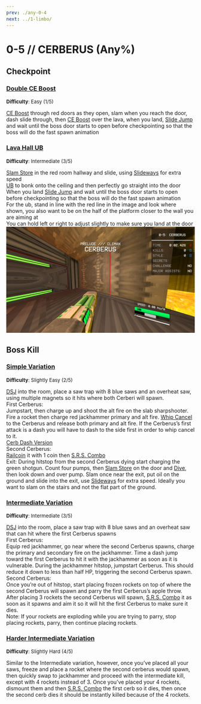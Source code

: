 ```yaml
---
prev: ./any-0-4
next: ../1-limbo/
---
```


# 0-5 // CERBERUS (Any%)

## Checkpoint

### [Double CE Boost](https://youtu.be/t32Djfbqi70)
<font size="2">
    <b>Difficulty</b>: Easy (1/5)
</font>

[CE Boost](/speedrun-tech.md#ce-boost-core-eject-boost) through red doors as they open, slam when you reach the door, dash slide through, then [CE Boost](/speedrun-tech.md#ce-boost-core-eject-boost) over the lava, when you land, [Slide Jump](/speedrun-tech.md#slide-jump) and wait until the boss door starts to open before checkpointing so that the boss will do the fast spawn animation

### [Lava Hall UB](https://youtu.be/7KOZgVpFU9k)
<font size="2">
    <b>Difficulty</b>: Intermediate (3/5)
</font>

[Slam Store](/speedrun-tech.md#slam-store) in the red room hallway and slide, using [Slideways](/speedrun-tech.md#slideways) for extra speed <br/>
[UB](/speedrun-tech.md#ub-ultraboost) to bonk onto the ceiling and then perfectly go straight into the door <br/>
When you land [Slide Jump](/speedrun-tech.md#slide-jump) and wait until the boss door starts to open before checkpointing so that the boss will do the fast spawn animation <br/>
For the ub, stand in line with the red line in the image and look where shown, you also want to be on the half of the platform closer to the wall you are aiming at <br/>
You can hold left or right to adjust slightly to make sure you land at the door <br/>
![Lava Hall UB](</../images/0-5-lava-hall-ub.png>)


## Boss Kill

### [Simple Variation](https://www.youtube.com/watch?v=oB-7rGVHKnU)
<font size="2">
    <b>Difficulty</b>: Slightly Easy (2/5)
</font>

[DSJ](/speedrun-tech.md#dsj-dash-slide-jump) into the room, place a saw trap with 8 blue saws and an overheat saw, using multiple magnets so it hits where both Cerberi will spawn. <br/>
First Cerberus: <br/>
Jumpstart, then charge up and shoot the alt fire on the slab sharpshooter. Fire a rocket then charge red jackhammer primary and alt fire. [Whip Cancel](/speedrun-tech.md#whip-cancel) to the Cerberus and release both primary and alt fire. If the Cerberus’s first attack is a dash you will have to dash to the side first in order to whip cancel to it. <br/>
[Cerb Dash Version](https://youtu.be/oB-7rGVHKnU) <br/>
Second Cerberus:<br/>
[Railcoin](/speedrun-tech.md#railcoins) it with 1 coin then [S.R.S. Combo](/speedrun-tech.md#srs-combo)<br/>
Exit: During hitstop from the second Cerberus dying start charging the green shotgun. Count four pumps, then [Slam Store](/speedrun-tech.md#slam-store) on the door and [Dive](/speedrun-tech.md#dives), then look down and over pump. Slam once near the exit, put oil on the ground and slide into the exit, use [Slideways](/speedrun-tech.md#slideways) for extra speed. Ideally you want to slam on the stairs and not the flat part of the ground.<br/>

### [Intermediate Variation](https://youtu.be/KGV218RLHEo)
<font size="2">
    <b>Difficulty</b>: Intermediate (3/5)
</font>

[DSJ](/speedrun-tech.md#dsj-dash-slide-jump) into the room, place a saw trap with 8 blue saws and an overheat saw that can hit where the first Cerberus spawns <br/>
First Cerberus: <br/>
Equip red jackhammer, go near where the second Cerberus spawns, charge the primary and secondary fire on the jackhammer. Time a dash jump toward the first Cerberus to hit it with the jackhammer as soon as it is vulnerable. During the jackhammer hitstop, jumpstart Cerberus. This should reduce it down to less than half HP, triggering the second Cerberus spawn. <br/>
Second Cerberus: <br/>
Once you’re out of hitstop, start placing frozen rockets on top of where the second Cerberus will spawn and parry the first Cerberus’s apple throw. After placing 3 rockets the second Cerberus will spawn, [S.R.S. Combo](/speedrun-tech.md#srs-combo) it as soon as it spawns and aim it so it will hit the first Cerberus to make sure it dies. <br/>
Note: If your rockets are exploding while you are trying to parry, stop placing rockets, parry, then continue placing rockets. <br/>

### [Harder Intermediate Variation](https://youtu.be/KGV218RLHEo&t=13s)
<font size="2">
    <b>Difficulty</b>: Slightly Hard (4/5)
</font>

Similar to the Intermediate variation, however, once you’ve placed all your saws, freeze and place a rocket where the second cerberus would spawn, then quickly swap to jackhammer and proceed with the intermediate kill, except with 4 rockets instead of 3. Once you’ve placed your 4 rockets, dismount them and then [S.R.S. Combo](/speedrun-tech.md#srs-combo) the first cerb so it dies, then once the second cerb dies it should be instantly killed because of the 4 rockets.
